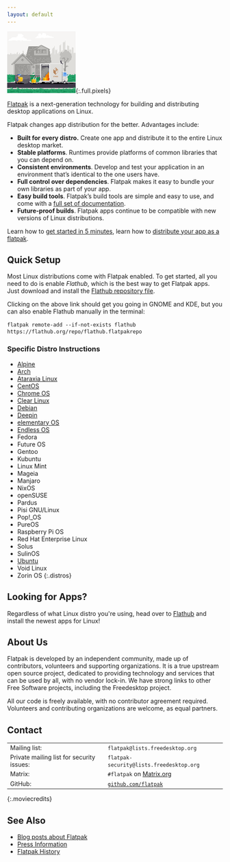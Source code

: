 ```yaml
---
layout: default
---
```

![Pixels](assets/flatpak.gif){:.full.pixels}


[Flatpak](https://github.com/flatpak/flatpak) is a next-generation technology for building and distributing desktop applications on Linux.

Flatpak changes app distribution for the better. Advantages include:

- **Built for every distro.** Create one app and distribute it to the entire Linux desktop market.
- **Stable platforms**. Runtimes provide platforms of common libraries that you can depend on.
- **Consistent environments**. Develop and test your application in an environment that’s identical to the one users have.
- **Full control over dependencies**. Flatpak makes it easy to bundle your own libraries as part of your app.
- **Easy build tools**. Flatpak’s build tools are simple and easy to use, and come with a [full set of documentation](https://docs.flatpak.org).
- **Future-proof builds**. Flatpak apps continue to be compatible with new versions of Linux distributions.

Learn how to [get started in 5 minutes](https://docs.flatpak.org/en/latest/getting-started.html), learn how to [distribute your app as a flatpak](https://docs.flatpak.org/en/latest/).


## Quick Setup

Most Linux distributions come with Flatpak enabled. To get started, all you need to do is enable *Flathub*, which is the best way to get Flatpak apps. Just download and install the [Flathub repository file](https://flathub.org/repo/flathub.flatpakrepo). 

Clicking on the above link should get you going in GNOME and KDE, but you can also enable Flathub manually in the terminal:

```
flatpak remote-add --if-not-exists flathub https://flathub.org/repo/flathub.flatpakrepo
```

### Specific Distro Instructions

- [Alpine](setup/alpine)
- [Arch](setup/arch)
- [Ataraxia Linux](setup/ataraxia)
- [CentOS](setup/centos)
- [Chrome OS](setup/chromeos)
- [Clear Linux](setup/clearlinux)
- [Debian](setup/debian)
- [Deepin](setup/deepin)
- [elementary OS](setup/elementary)
- [Endless OS](setup/endless)
- Fedora
- Future OS
- Gentoo
- Kubuntu
- Linux Mint
- Mageia
- Manjaro
- NixOS
- openSUSE
- Pardus
- Pisi GNU/Linux
- Pop!_OS
- PureOS
- Raspberry Pi OS
- Red Hat Enterprise Linux
- Solus
- SulinOS
- [Ubuntu](setup/ubuntu)
- Void Linux
- Zorin OS
{:.distros}

## Looking for Apps?

Regardless of what Linux distro you're using, head over to [Flathub](https://flathub.org) and install the newest apps for Linux!

## About Us

Flatpak is developed by an independent community, made up of contributors, volunteers and supporting organizations. It is a true upstream open source project, dedicated to providing technology and services that can be used by all, with no vendor lock-in. We have strong links to other Free Software projects, including the Freedesktop project.

All our code is freely available, with no contributor agreement required. Volunteers and contributing organizations are welcome, as equal partners. 

## Contact

| | |
--- | --- 
| Mailing list: | `flatpak@lists.freedesktop.org` |
| Private mailing list for security issues: | `flatpak-security@lists.freedesktop.org` |
| Matrix: | `#flatpak` on [Matrix.org](https://matrix.org) |
| GitHub: | [`github.com/flatpak`](https://github.com/flatpak) |
{:.moviecredits}

## See Also
- [Blog posts about Flatpak](blog-posts)
- [Press Information](press)
- [Flatpak History](history)


<!--
Written with love using [Apostrophe](https://flathub.org/apps/details/org.gnome.gitlab.somas.Apostrophe).
-->